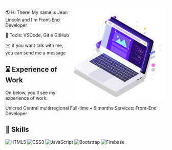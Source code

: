 <img src="pc.svg" min-width="300px" max-width="300px" width="300px" align="right" alt="Computador">

🌎 Hi There! My name is Jean Lincoln and I'm Front-End Developer

💼 Tools: VSCode, Git e GitHub

✉️ if you want talk with me, you can send me a message

 

## ⌛ Experience of Work
On below, you'll see my experience of work:

Unicred Central multirregional
Full-time • 6 months
Services: Front-End Developer

## 🔧 Skills

![HTML5](https://img.shields.io/badge/html5-%23E34F26.svg?style=for-the-badge&logo=html5&logoColor=white)
![CSS3](https://img.shields.io/badge/css3-%231572B6.svg?style=for-the-badge&logo=css3&logoColor=white)
![JavaScript](https://img.shields.io/badge/javascript-%23323330.svg?style=for-the-badge&logo=javascript&logoColor=%23F7DF1E)
![Bootstrap](https://img.shields.io/badge/bootstrap-%23563D7C.svg?style=for-the-badge&logo=bootstrap&logoColor=white)
![Firebase](https://img.shields.io/badge/Firebase-039BE5?style=for-the-badge&logo=Firebase&logoColor=white)  
